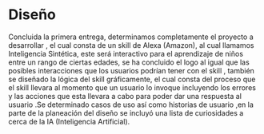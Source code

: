 # Diseño
Concluida la primera entrega, determinamos completamente el proyecto a desarrollar , el cual consta de un skill de Alexa (Amazon), al cual llamamos Inteligencia Sintética, este será interactivo para el aprendizaje de niños entre un rango de ciertas edades, se ha concluido el logo al igual que las posibles interacciones que los usuarios podrían tener con el skill , también se diseñado la lógica del skill gráficamente, el cual consta del proceso que el skill llevara al momento que un usuario lo invoque incluyendo los errores y las acciones que esta llevara a cabo para poder dar una respuesta al usuario .Se determinado casos de uso así como historias de usuario ,en la parte de la planeación del diseño se incluyó una lista de curiosidades a cerca de la IA (Inteligencia Artificial).